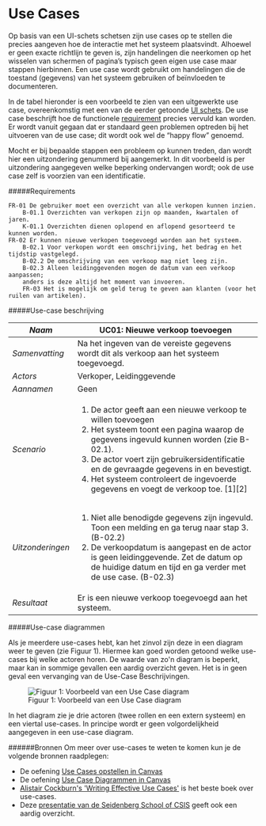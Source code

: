 Use Cases
=========

Op basis van een UI-schets schetsen zijn use cases op te stellen die precies aangeven hoe de interactie met het systeem plaatsvindt. Alhoewel er geen exacte richtlijn te geven is, zijn handelingen die neerkomen op het wisselen van schermen of pagina’s typisch geen eigen use case maar stappen hierbinnen. Een use case wordt gebruikt om handelingen die de toestand (gegevens) van het systeem gebruiken of beïnvloeden te documenteren.

In de tabel hieronder is een voorbeeld te zien van een uitgewerkte use case, overeenkomstig met een van de eerder getoonde [UI schets](UI-Schetsen). De use case beschrijft hoe de functionele [requirement](Requirements) precies vervuld kan worden. Er wordt vanuit gegaan dat er standaard geen problemen optreden bij het uitvoeren van de use case; dit wordt ook wel de “happy flow” genoemd. 

Mocht er bij bepaalde stappen een probleem op kunnen treden, dan wordt hier een uitzondering genummerd bij aangemerkt. In dit voorbeeld is per uitzondering aangegeven welke beperking ondervangen wordt; ook de use case zelf is voorzien van een identificatie.

#####Requirements

    FR-01 De gebruiker moet een overzicht van alle verkopen kunnen inzien.
        B-01.1 Overzichten van verkopen zijn op maanden, kwartalen of jaren.
        K-01.1 Overzichten dienen oplopend en aflopend gesorteerd te kunnen worden.
    FR-02 Er kunnen nieuwe verkopen toegevoegd worden aan het systeem.
        B-02.1 Voor verkopen wordt een omschrijving, het bedrag en het tijdstip vastgelegd.
        B-02.2 De omschrijving van een verkoop mag niet leeg zijn.
        B-02.3 Alleen leidinggevenden mogen de datum van een verkoop aanpassen; 
        anders is deze altijd het moment van invoeren.
        FR-03 Het is mogelijk om geld terug te geven aan klanten (voor het ruilen van artikelen).

#####Use-case beschrijving

|*Naam*|UC01: Nieuwe verkoop toevoegen|
|----|------------------------|
|*Samenvatting*|Na het ingeven van de vereiste gegevens wordt dit als verkoop aan het systeem toegevoegd.|
|*Actors*|Verkoper, Leidinggevende|
|*Aannamen*|Geen|
|*Scenario*|<ol><li>De actor geeft aan een nieuwe verkoop te willen toevoegen</li><li>Het systeem toont een pagina waarop de gegevens ingevuld kunnen worden (zie B-02.1).</li><li>De actor voert zijn gebruikersidentificatie en de gevraagde gegevens in en bevestigt.</li><li>Het systeem controleert de ingevoerde gegevens en voegt de verkoop toe. [1][2]</li></ol>|
|*Uitzonderingen*|<ol><li>Niet alle benodigde gegevens zijn ingevuld. Toon een melding en ga terug naar stap 3. (B-02.2)</li><li>De verkoopdatum is aangepast en de actor is geen leidinggevende. Zet de datum op de huidige datum en tijd en ga verder met de use case. (B-02.3)</li></ol>|
|*Resultaat*|Er is een nieuwe verkoop toegevoegd aan het systeem.|

#####Use-case diagrammen

Als je meerdere use-cases hebt, kan het zinvol zijn deze in een diagram weer te geven (zie Figuur 1). Hiermee kan goed worden getoond welke use-cases bij welke actoren horen. De waarde van zo'n diagram is beperkt, maar kan in sommige gevallen een aardig overzicht geven. Het is in geen geval een vervanging van de Use-Case Beschrijvingen. 

<figure>
    <img src="{{ site.baseurl }}/img/Use Case Diagram.png" alt="Figuur 1: Voorbeeld van een Use Case diagram">
    <figcaption>Figuur 1: Voorbeeld van een Use Case diagram</figcaption>
</figure>

In het diagram zie je drie actoren (twee rollen en een extern systeem) en een viertal use-cases. In principe wordt er geen volgordelijkheid aangegeven in een use-case diagram.

######Bronnen
Om meer over use-cases te weten te komen kun je de volgende bronnen raadplegen:

* De oefening [Use Cases opstellen in Canvas](https://fhict.instructure.com/courses/8648/assignments/129651)
* De oefening [Use Case Diagrammen in Canvas](https://fhict.instructure.com/courses/8648/assignments/129650)
* [Alistair Cockburn's 'Writing Effective Use Cases'](https://www.bol.com/nl/p/writing-effective-use-cases/1001004001047678/) is het beste boek over use-cases. 
* Deze [presentatie van de Seidenberg School of CSIS](http://csis.pace.edu/~marchese/CS389/L9/Use%20Case%20Diagrams.pdf) geeft ook een aardig overzicht. 

